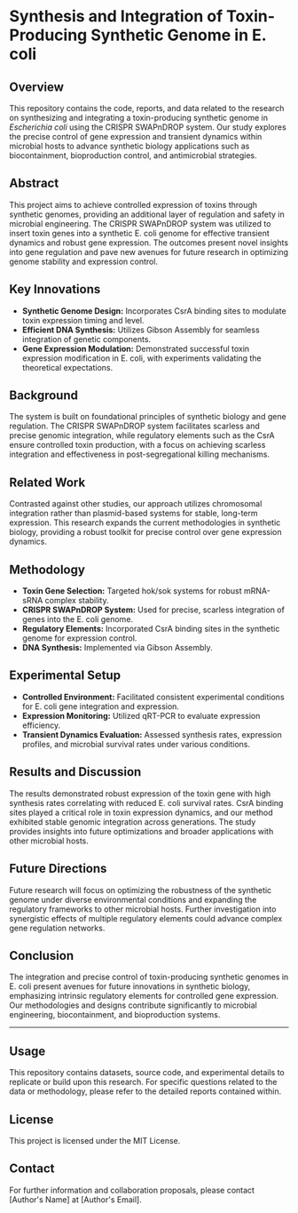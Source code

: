 
# Synthesis and Integration of Toxin-Producing Synthetic Genome in E. coli

## Overview

This repository contains the code, reports, and data related to the research on synthesizing and integrating a toxin-producing synthetic genome in *Escherichia coli* using the CRISPR SWAPnDROP system. Our study explores the precise control of gene expression and transient dynamics within microbial hosts to advance synthetic biology applications such as biocontainment, bioproduction control, and antimicrobial strategies.

## Abstract

This project aims to achieve controlled expression of toxins through synthetic genomes, providing an additional layer of regulation and safety in microbial engineering. The CRISPR SWAPnDROP system was utilized to insert toxin genes into a synthetic E. coli genome for effective transient dynamics and robust gene expression. The outcomes present novel insights into gene regulation and pave new avenues for future research in optimizing genome stability and expression control.

## Key Innovations

- **Synthetic Genome Design:** Incorporates CsrA binding sites to modulate toxin expression timing and level.
- **Efficient DNA Synthesis:** Utilizes Gibson Assembly for seamless integration of genetic components.
- **Gene Expression Modulation:** Demonstrated successful toxin expression modification in E. coli, with experiments validating the theoretical expectations.

## Background

The system is built on foundational principles of synthetic biology and gene regulation. The CRISPR SWAPnDROP system facilitates scarless and precise genomic integration, while regulatory elements such as the CsrA ensure controlled toxin production, with a focus on achieving scarless integration and effectiveness in post-segregational killing mechanisms.

## Related Work

Contrasted against other studies, our approach utilizes chromosomal integration rather than plasmid-based systems for stable, long-term expression. This research expands the current methodologies in synthetic biology, providing a robust toolkit for precise control over gene expression dynamics.

## Methodology

- **Toxin Gene Selection:** Targeted hok/sok systems for robust mRNA-sRNA complex stability.
- **CRISPR SWAPnDROP System:** Used for precise, scarless integration of genes into the E. coli genome.
- **Regulatory Elements:** Incorporated CsrA binding sites in the synthetic genome for expression control.
- **DNA Synthesis:** Implemented via Gibson Assembly.

## Experimental Setup

- **Controlled Environment:** Facilitated consistent experimental conditions for E. coli gene integration and expression.
- **Expression Monitoring:** Utilized qRT-PCR to evaluate expression efficiency.
- **Transient Dynamics Evaluation:** Assessed synthesis rates, expression profiles, and microbial survival rates under various conditions.

## Results and Discussion

The results demonstrated robust expression of the toxin gene with high synthesis rates correlating with reduced E. coli survival rates. CsrA binding sites played a critical role in toxin expression dynamics, and our method exhibited stable genomic integration across generations. The study provides insights into future optimizations and broader applications with other microbial hosts.

## Future Directions

Future research will focus on optimizing the robustness of the synthetic genome under diverse environmental conditions and expanding the regulatory frameworks to other microbial hosts. Further investigation into synergistic effects of multiple regulatory elements could advance complex gene regulation networks.

## Conclusion

The integration and precise control of toxin-producing synthetic genomes in E. coli present avenues for future innovations in synthetic biology, emphasizing intrinsic regulatory elements for controlled gene expression. Our methodologies and designs contribute significantly to microbial engineering, biocontainment, and bioproduction systems.

---

## Usage

This repository contains datasets, source code, and experimental details to replicate or build upon this research. For specific questions related to the data or methodology, please refer to the detailed reports contained within.

## License

This project is licensed under the MIT License.

## Contact

For further information and collaboration proposals, please contact [Author's Name] at [Author's Email].
```
